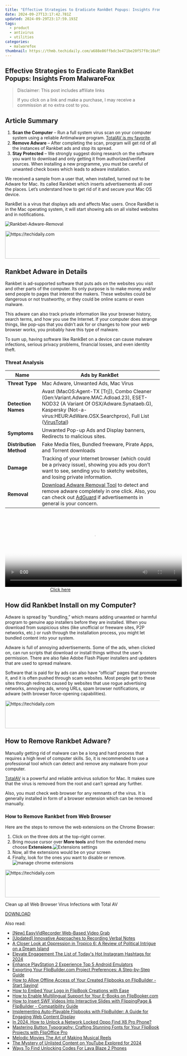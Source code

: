 ```yaml
---
title: "Effective Strategies to Eradicate RankBet Popups: Insights From MalwareFox"
date: 2024-09-27T13:17:42.781Z
updated: 2024-09-29T23:17:59.193Z
tags:
  - product
  - antivirus
  - utilities
categories:
  - malwarefox
thumbnail: https://thmb.techidaily.com/a688e86ffbdc3e471be20f57f8c10af5824b747637513c90eaa9668068fec723.jpg
---
```


## Effective Strategies to Eradicate RankBet Popups: Insights From MalwareFox

>  Disclaimer: This post includes affiliate links
>
>  If you click on a link and make a purchase, I may receive a commission at no extra cost to you.
>

## Article Summary

1. **Scan the Computer** – Run a full system virus scan on your computer system using a reliable Antimalware program. [TotalAV is my favorite](https://tools.techidaily.com/malwarefox/products/).
2. **Remove Adware** – After completing the scan, program will get rid of all the instances of Rankbet ads and stop its spread.
3. **Stay Protected** – We strongly suggest doing research on the software you want to download and only getting it from authorized/verified sources. When installing a new programme, you must be careful of unwanted check boxes which leads to adware installation.

We received a sample from a user that, when installed, turned out to be Adware for Mac. Its called Rankbet which inserts advertisements all over the places. Let’s understand how to get rid of it and secure your Mac OS device.

RankBet is a virus that displays ads and affects Mac users. Once RankBet is in the Mac operating system, it will start showing ads on all visited websites and in notifications.

![](https://www.malwarefox.com/wp-content/uploads/2023/02/Rankbet-Adware-Removal.webp "Rankbet-Adware-Removal")

<!-- affiliate ads begin -->
<a href="https://aligracehair.sjv.io/c/5597632/2012406/19272" target="_top" id="2012406">
  <img src="//a.impactradius-go.com/display-ad/19272-2012406" border="0" alt="https://techidaily.com" width="728" height="90"/>
</a>
<img height="0" width="0" src="https://aligracehair.sjv.io/i/5597632/2012406/19272" style="position:absolute;visibility:hidden;" border="0" />
<!-- affiliate ads end -->

## Rankbet Adware in Details

Rankbet is ad-supported software that puts ads on the websites you visit and other parts of the computer. Its only purpose is to make money and/or send people to pages that interest the makers. These websites could be dangerous or not trustworthy, or they could be online scams or even malware.

This adware can also track private information like your browser history, search terms, and how you use the Internet. If your computer does strange things, like pop-ups that you didn’t ask for or changes to how your web browser works, you probably have this type of malware.

To sum up, having software like RankBet on a device can cause malware infections, serious privacy problems, financial losses, and even identity theft.

### Threat Analysis

| **Name**                | Ads by RankBet                                                                                                                                                                                                                                                                                                                  |
| ----------------------- | ------------------------------------------------------------------------------------------------------------------------------------------------------------------------------------------------------------------------------------------------------------------------------------------------------------------------------- |
| **Threat Type**         | Mac Adware, Unwanted Ads, Mac Virus                                                                                                                                                                                                                                                                                             |
| **Detection Names**     | Avast (MacOS:Agent-TX \[Trj\]), Combo Cleaner (Gen:Variant.Adware.MAC.Adload.23), ESET-NOD32 (A Variant Of OSX/Adware.Synataeb.G), Kaspersky (Not-a-virus:HEUR:AdWare.OSX.Searchprox), Full List ([VirusTotal](https://www.virustotal.com/gui/file/3cdc5b7096fca60daeafd5884e4fba2df8f7a47f57f9f61afbbfd20c2c73fa64/detection)) |
| **Symptoms**            | Unwanted Pop-up Ads and Display banners, Redirects to malicious sites.                                                                                                                                                                                                                                                          |
| **Distribution Method** | Fake Media files, Bundled freeware, Pirate Apps, and Torrent downloads                                                                                                                                                                                                                                                          |
| **Damage**              | Tracking of your Internet browser (which could be a privacy issue), showing you ads you don’t want to see, sending you to sketchy websites, and losing private information.                                                                                                                                                     |
| **Removal**             | [Download Adware Removal Tool](https://tools.techidaily.com/malwarefox/products/) to detect and remove adware completely in one click. Also, you can check out [AdGuard](https://tools.techidaily.com/malwarefox/products/) if advertisements in general is your concern.                                                               |

<!-- affiliate ads begin -->
<span id="1983539">
					<video width="576" height="240" style="cursor:pointer"
           poster="//a.impactradius-go.com/display-clicktoplayimage/1983539.png"
           onclick="if(!this.playClicked){this.play();this.setAttribute('controls',true);this.playClicked=true;}">
	   <source src="//a.impactradius-go.com/display-ad/22993-1983539">
	   <img src="//a.impactradius-go.com/display-clicktoplayimage/1983539.png" style="border: none; height: 100%; width: 100%; object-fit: contain">
	</video>
	<div style="width:360px;text-align:center"><a href="javascript:window.open(decodeURIComponent('https%3A%2F%2Fhomestyler.sjv.io%2Fc%2F5597632%2F1983539%2F22993'), '_blank');void(0);">Click here</a></div>
</span>
<img height="0" width="0" src="https://imp.pxf.io/i/5597632/1983539/22993" style="position:absolute;visibility:hidden;" border="0" />
<!-- affiliate ads end -->

## How did Rankbet Install on my Computer?

Adware is spread by “bundling,” which means adding unwanted or harmful program to genuine app installers before they are installed. When you download from suspicious sites (like unofficial or freeware sites, P2P networks, etc.) or rush through the installation process, you might let bundled content into your system.

Adware is full of annoying advertisements. Some of the ads, when clicked on, can run scripts that download or install things without the user’s permission. There are also fake Adobe Flash Player installers and updaters that are used to spread malware.

Software that is paid for by ads can also have “official” pages that promote it, and it is often pushed through scam websites. Most people get to these sites through redirects caused by websites that use rogue advertising networks, annoying ads, wrong URLs, spam browser notifications, or adware (with browser force-opening capabilities).

<!-- affiliate ads begin -->
<a href="https://imp.i357552.net/c/5597632/1061528/11832" target="_top" id="1061528">
  <img src="//a.impactradius-go.com/display-ad/11832-1061528" border="0" alt="https://techidaily.com" width="728" height="90"/>
</a>
<img height="0" width="0" src="https://imp.i357552.net/i/5597632/1061528/11832" style="position:absolute;visibility:hidden;" border="0" />
<!-- affiliate ads end -->

## How to Remove Rankbet Adware?

Manually getting rid of malware can be a long and hard process that requires a high level of computer skills. So, it is recommended to use a professional tool which can detect and remove any malware from your computer. 

[TotalAV](https://tools.techidaily.com/malwarefox/products/) is a powerful and reliable antivirus solution for Mac. It makes sure that the virus is removed from the root and can’t spread any further.

Also, you must check web browser for any remnants of the virus. It is generally installed in form of a browser extension which can be removed manually.

### How to Remove Rankbet from Web Browser

Here are the steps to remove the web extensions on the Chrome Browser:

1. Click on the three dots at the top-right corner.
2. Bring mouse cursor over **More tools** and from the extended menu choose **Extensions**.![Extensions settings](https://www.malwarefox.com/wp-content/uploads/2020/07/Extensions-settings.png)
3. Now, all the extensions would be on your screen
4. Finally, look for the ones you want to disable or remove.![manage chrome extensions](https://www.malwarefox.com/wp-content/uploads/2020/07/manage-chrome-extensions.jpg)

<!-- affiliate ads begin -->
<a href="https://appsumo.8odi.net/c/5597632/2049387/7443" target="_top" id="2049387">
  <img src="//a.impactradius-go.com/display-ad/7443-2049387" border="0" alt="https://techidaily.com" width="728" height="90"/>
</a>
<img height="0" width="0" src="https://appsumo.8odi.net/i/5597632/2049387/7443" style="position:absolute;visibility:hidden;" border="0" />
<!-- affiliate ads end -->

Clean up all Web Browser Virus Infections with Total AV

[DOWNLOAD](https://tools.techidaily.com/malwarefox/products/)

<ins class="adsbygoogle"
     style="display:block"
     data-ad-format="autorelaxed"
     data-ad-client="ca-pub-7571918770474297"
     data-ad-slot="1223367746"></ins>

<ins class="adsbygoogle"
     style="display:block"
     data-ad-client="ca-pub-7571918770474297"
     data-ad-slot="8358498916"
     data-ad-format="auto"
     data-full-width-responsive="true"></ins>

<span class="atpl-alsoreadstyle">Also read:</span>
<div><ul>
<li><a href="https://facebook-clips.techidaily.com/new-easyvidrecorder-web-based-video-grab/"><u>[New] EasyVidRecorder Web-Based Video Grab</u></a></li>
<li><a href="https://some-knowledge.techidaily.com/updated-innovative-approaches-to-recording-verbal-notes/"><u>[Updated] Innovative Approaches to Recording Verbal Notes</u></a></li>
<li><a href="https://buynow-tips.techidaily.com/a-closer-look-at-oppression-in-tropico-6-a-review-of-political-intrigue-on-a-dream-island/"><u>A Closer Look at Oppression in Tropico 6: A Review of Political Intrigue on a Dream Island</u></a></li>
<li><a href="https://instagram-videos.techidaily.com/elevate-engagement-the-list-of-todays-hot-instagram-hashtags-for-2024/"><u>Elevate Engagement The List of Today's Hot Instagram Hashtags for 2024</u></a></li>
<li><a href="https://on-screen-recording.techidaily.com/enhance-playstation-2-experience-top-5-android-emulators/"><u>Enhance PlayStation 2 Experience Top 5 Android Emulators</u></a></li>
<li><a href="https://discover-comparisons.techidaily.com/exporting-your-flipbuildercom-project-preferences-a-step-by-step-guide/"><u>Exporting Your FlipBuilder.com Project Preferences: A Step-by-Step Guide</u></a></li>
<li><a href="https://discover-comparisons.techidaily.com/how-to-allow-offline-access-of-your-created-flipbooks-on-flipbuilder-start-saving/"><u>How to Allow Offline Access of Your Created Flipbooks on FlipBuilder - Start Saving!</u></a></li>
<li><a href="https://discover-comparisons.techidaily.com/how-to-embed-your-logo-in-flipbook-creations-with-ease/"><u>How to Embed Your Logo in FlipBook Creations with Ease</u></a></li>
<li><a href="https://discover-comparisons.techidaily.com/how-to-enable-multilingual-support-for-your-e-books-on-flipbookercom/"><u>How to Enable Multilingual Support for Your E-Books on FlipBooker.com</u></a></li>
<li><a href="https://discover-comparisons.techidaily.com/how-to-insert-swf-videos-into-interactive-slides-with-flippingpage-and-flipbuilder-compatibility-guide/"><u>How to Insert SWF Videos Into Interactive Slides with FlippingPage & FlipBuilder - Compatibility Guide</u></a></li>
<li><a href="https://discover-comparisons.techidaily.com/implementing-auto-playable-flipbooks-with-flipbuilder-a-guide-for-engaging-web-content-display/"><u>Implementing Auto-Playable Flipbooks with FlipBuilder: A Guide for Engaging Web Content Display</u></a></li>
<li><a href="https://easy-unlock-android.techidaily.com/in-2024-how-to-unlock-a-network-locked-oppo-find-x6-pro-phone-by-drfone-android/"><u>In 2024, How to Unlock a Network Locked Oppo Find X6 Pro Phone?</u></a></li>
<li><a href="https://discover-comparisons.techidaily.com/mastering-button-typography-crafting-stunning-fonts-for-your-flipbook-projects-with-flipoffice-pro/"><u>Mastering Button Typography: Crafting Stunning Fonts for Your FlipBook Projects with FlipOffice Pro</u></a></li>
<li><a href="https://extra-lessons.techidaily.com/melodic-movies-the-art-of-making-musical-reels/"><u>Melodic Movies The Art of Making Musical Reels</u></a></li>
<li><a href="https://youtube-tips.techidaily.com/ystery-of-unlisted-content-on-youtube-explored-for-2024/"><u>The Mystery of Unlisted Content on YouTube Explored for 2024</u></a></li>
<li><a href="https://sim-unlock.techidaily.com/ways-to-find-unlocking-codes-for-lava-blaze-2-phones-by-drfone-android/"><u>Ways To Find Unlocking Codes For Lava Blaze 2 Phones</u></a></li>
</ul></div>

